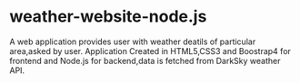 # weather-website-node.js

A web application provides user with weather deatils of particular area,asked by user.
Application Created in HTML5,CSS3 and Boostrap4 for frontend and Node.js for backend,data is fetched from DarkSky weather API.

